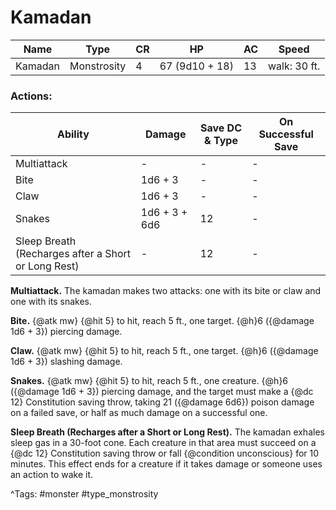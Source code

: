 # Kamadan

| Name | Type | CR | HP | AC | Speed |
|------|------|----|----|----|-------|
| Kamadan | Monstrosity | 4 | 67 (9d10 + 18) | 13 | walk: 30 ft. |

### Actions:

| Ability | Damage | Save DC & Type | On Successful Save |
|---------|--------|----------------|--------------------|
| Multiattack | - | - | - |
| Bite | 1d6 + 3 | - | - |
| Claw | 1d6 + 3 | - | - |
| Snakes | 1d6 + 3 + 6d6 | 12 | - |
| Sleep Breath (Recharges after a Short or Long Rest) | - | 12 | - |


**Multiattack.** The kamadan makes two attacks: one with its bite or claw and one with its snakes.

**Bite.** {@atk mw} {@hit 5} to hit, reach 5 ft., one target. {@h}6 ({@damage 1d6 + 3}) piercing damage.

**Claw.** {@atk mw} {@hit 5} to hit, reach 5 ft., one target. {@h}6 ({@damage 1d6 + 3}) slashing damage.

**Snakes.** {@atk mw} {@hit 5} to hit, reach 5 ft., one creature. {@h}6 ({@damage 1d6 + 3}) piercing damage, and the target must make a {@dc 12} Constitution saving throw, taking 21 ({@damage 6d6}) poison damage on a failed save, or half as much damage on a successful one.

**Sleep Breath (Recharges after a Short or Long Rest).** The kamadan exhales sleep gas in a 30-foot cone. Each creature in that area must succeed on a {@dc 12} Constitution saving throw or fall {@condition unconscious} for 10 minutes. This effect ends for a creature if it takes damage or someone uses an action to wake it.

^Tags: #monster #type_monstrosity